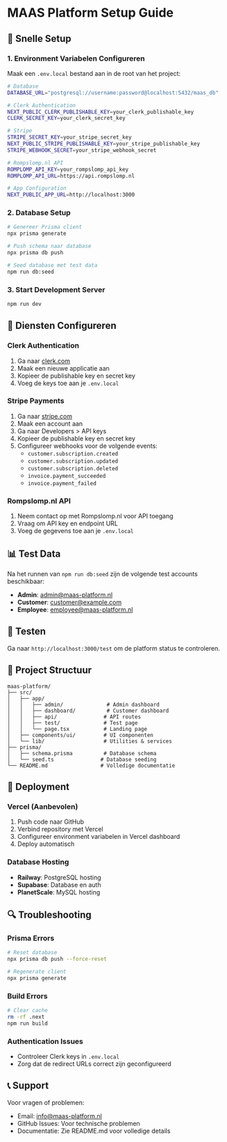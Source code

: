 # MAAS Platform Setup Guide

## 🚀 Snelle Setup

### 1. Environment Variabelen Configureren

Maak een `.env.local` bestand aan in de root van het project:

```bash
# Database
DATABASE_URL="postgresql://username:password@localhost:5432/maas_db"

# Clerk Authentication
NEXT_PUBLIC_CLERK_PUBLISHABLE_KEY=your_clerk_publishable_key
CLERK_SECRET_KEY=your_clerk_secret_key

# Stripe
STRIPE_SECRET_KEY=your_stripe_secret_key
NEXT_PUBLIC_STRIPE_PUBLISHABLE_KEY=your_stripe_publishable_key
STRIPE_WEBHOOK_SECRET=your_stripe_webhook_secret

# Rompslomp.nl API
ROMPLOMP_API_KEY=your_rompslomp_api_key
ROMPLOMP_API_URL=https://api.rompslomp.nl

# App Configuration
NEXT_PUBLIC_APP_URL=http://localhost:3000
```

### 2. Database Setup

```bash
# Genereer Prisma client
npx prisma generate

# Push schema naar database
npx prisma db push

# Seed database met test data
npm run db:seed
```

### 3. Start Development Server

```bash
npm run dev
```

## 🔧 Diensten Configureren

### Clerk Authentication

1. Ga naar [clerk.com](https://clerk.com)
2. Maak een nieuwe applicatie aan
3. Kopieer de publishable key en secret key
4. Voeg de keys toe aan je `.env.local`

### Stripe Payments

1. Ga naar [stripe.com](https://stripe.com)
2. Maak een account aan
3. Ga naar Developers > API keys
4. Kopieer de publishable key en secret key
5. Configureer webhooks voor de volgende events:
   - `customer.subscription.created`
   - `customer.subscription.updated`
   - `customer.subscription.deleted`
   - `invoice.payment_succeeded`
   - `invoice.payment_failed`

### Rompslomp.nl API

1. Neem contact op met Rompslomp.nl voor API toegang
2. Vraag om API key en endpoint URL
3. Voeg de gegevens toe aan je `.env.local`

## 📊 Test Data

Na het runnen van `npm run db:seed` zijn de volgende test accounts beschikbaar:

- **Admin**: admin@maas-platform.nl
- **Customer**: customer@example.com  
- **Employee**: employee@maas-platform.nl

## 🧪 Testen

Ga naar `http://localhost:3000/test` om de platform status te controleren.

## 📁 Project Structuur

```
maas-platform/
├── src/
│   ├── app/
│   │   ├── admin/              # Admin dashboard
│   │   ├── dashboard/          # Customer dashboard
│   │   ├── api/               # API routes
│   │   ├── test/              # Test page
│   │   └── page.tsx           # Landing page
│   ├── components/ui/         # UI componenten
│   └── lib/                   # Utilities & services
├── prisma/
│   ├── schema.prisma          # Database schema
│   └── seed.ts               # Database seeding
└── README.md                 # Volledige documentatie
```

## 🚀 Deployment

### Vercel (Aanbevolen)

1. Push code naar GitHub
2. Verbind repository met Vercel
3. Configureer environment variabelen in Vercel dashboard
4. Deploy automatisch

### Database Hosting

- **Railway**: PostgreSQL hosting
- **Supabase**: Database en auth
- **PlanetScale**: MySQL hosting

## 🔍 Troubleshooting

### Prisma Errors
```bash
# Reset database
npx prisma db push --force-reset

# Regenerate client
npx prisma generate
```

### Build Errors
```bash
# Clear cache
rm -rf .next
npm run build
```

### Authentication Issues
- Controleer Clerk keys in `.env.local`
- Zorg dat de redirect URLs correct zijn geconfigureerd

## 📞 Support

Voor vragen of problemen:
- Email: info@maas-platform.nl
- GitHub Issues: Voor technische problemen
- Documentatie: Zie README.md voor volledige details 